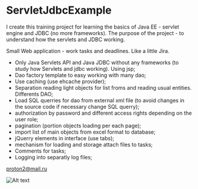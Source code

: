 # ServletJdbcExample

I create this training project for learning the basics of Java EE - servlet engine and JDBC (no more frameworks).
The purpose of the project - to understand how the servlets and JDBC working.

Small Web application - work tasks and deadlines. Like a little Jira.

- Only Java Servlets API and Java JDBC without any frameworks (to study how Servlets and jdbc working). Using jsp;
- Dao factory template to easy working with many dao;
- Use caching (use ehcache provider);
- Separation reading light objects for list froms and reading usual entities. Differents DAO;
- Load SQL querries for dao from external xml file (to avoid changes in the source code if necessary change SQL querry);
- authorization by password and different access rights depending on the user role;
- pagination (portion objects loading per each page);
- import list of main objects from excel format to database;
- jQuerry elements in interface (use tabs);
- mechanism for loading and storage attach files to tasks;
- Comments for tasks;
- Logging into separatly log files;

proton2@mail.ru

![Alt text](http://savepic.net/8688896.htm][img]http://savepic.net/8688896m.jpg)
